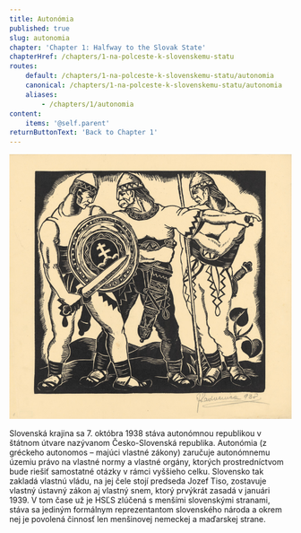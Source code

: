 ```yaml
---
title: Autonómia
published: true
slug: autonomia
chapter: 'Chapter 1: Halfway to the Slovak State'
chapterHref: /chapters/1-na-polceste-k-slovenskemu-statu
routes:
    default: /chapters/1-na-polceste-k-slovenskemu-statu/autonomia
    canonical: /chapters/1-na-polceste-k-slovenskemu-statu/autonomia
    aliases:
        - /chapters/1/autonomia
content:
    items: '@self.parent'
returnButtonText: 'Back to Chapter 1'
---
```


[![Ján Ladvenica: Boj o slobodu I. 1938. SNG](SVK_SNG.G_4161.jpeg)](http://www.webumenia.sk/katalog?related_work=Boj%20za%20slobodu&author=Ladvenica,%20J%C3%A1n)

<span class="drop-cap">S</span>lovenská krajina sa 7. októbra 1938 stáva autonómnou republikou v štátnom útvare nazývanom Česko-Slovenská republika. Autonómia (z gréckeho autonomos – majúci vlastné zákony) zaručuje autonómnemu územiu právo na vlastné normy a vlastné orgány, ktorých prostredníctvom bude riešiť samostatné otázky v rámci vyššieho celku. Slovensko tak zakladá vlastnú vládu, na jej čele stojí predseda Jozef Tiso, zostavuje vlastný ústavný zákon aj vlastný snem, ktorý prvýkrát zasadá v januári 1939. V tom čase už je HSĽS zlúčená s menšími slovenskými stranami, stáva sa jediným formálnym reprezentantom slovenského národa a okrem nej je povolená činnosť len menšinovej nemeckej a maďarskej strane. 